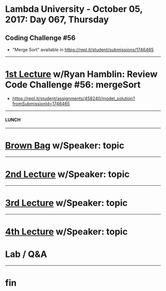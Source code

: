 # Lambda University - October 05, 2017: Day 067, Thursday
## Coding Challenge #56
- "Merge Sort" available in https://repl.it/student/submissions/1746465
***
# [1st Lecture](https://youtu.be/oMlOBuyazv4) w/Ryan Hamblin: Review Code Challenge #56: mergeSort
- https://repl.it/student/assignments/458240/model_solution?fromSubmissionId=1746465

***
#### LUNCH
***
# [Brown Bag](VIDEO_RECORDED_NOT_POSTED) w/Speaker: topic
***
# [2nd Lecture](VIDEO_RECORDED_NOT_POSTED) w/Speaker: topic
***
# [3rd Lecture](VIDEO_RECORDED_NOT_POSTED) w/Speaker: topic
***
# [4th Lecture](VIDEO_RECORDED_NOT_POSTED) w/Speaker: topic
# Lab / Q&A
***
# fin

